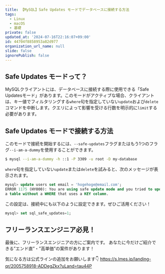 ```yaml
---
title: 【MySQL】Safe Updates モードでデータベースに接続する方法
tags:
  - Linux
  - macOS
  - 基礎
private: false
updated_at: '2024-07-16T22:16:07+09:00'
id: 44704f8858953a82d977
organization_url_name: null
slide: false
ignorePublish: false
---
```


## Safe Updates モードって？
MySQLクライアントには、データベースに接続する際に使用できる「Safe Updatesモード」があります。このモードがアクティブな場合、クライアントは、キー値でフィルタリングする`where`句を指定していない`update`および`delete`コマンドを中断します。クエリによって影響を受ける行数を明示的に`limit`する必要があります。

## Safe Updates モードで接続する方法
このモードで接続を開始するには、`--safe-updates`フラグまたはもう1つのフラグ`--i-am-a-dummy`を使用することができます。

```bash
$ mysql --i-am-a-dummy -h ::1 -P 3309 -u root -D my-database
```

`where`句を指定していない`update`または`delete`を試みると、次のメッセージが表示されます。

```sql
mysql> update users set email = 'hogehoge@email.com';
ERROR 1175 (HY000): You are using safe update mode and you tried to update
a table without a WHERE that uses a KEY column.
```

この設定は、接続中にも以下のように設定できます。ぜひご活用ください！

```sql
mysql> set sql_safe_updates=1;
```

## フリーランスエンジニア必見！

最後に、フリーランスエンジニアの方にご案内です。
あなたに今だけご紹介できる”エンド直”・”高単価”の案件があります！

気になる方は公式ラインの追加をお願いします👇
https://s.lmes.jp/landing-qr/2005758918-ADDegZkx?uLand=tau44P
